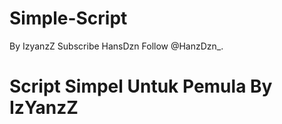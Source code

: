 # Simple-Script
By IzyanzZ
Subscribe HansDzn
Follow @HanzDzn_.
# Script Simpel Untuk Pemula By IzYanzZ
